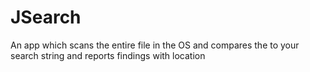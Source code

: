 # JSearch
An app which scans the entire file in the OS and compares the to your search string and reports findings with location

